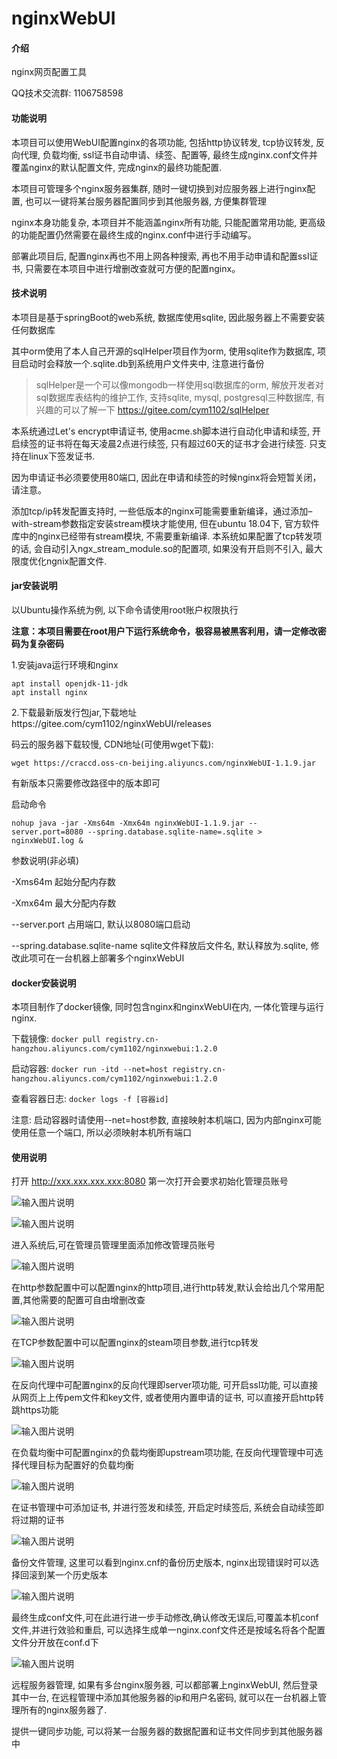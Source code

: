 # nginxWebUI

#### 介绍
nginx网页配置工具

QQ技术交流群: 1106758598

#### 功能说明

本项目可以使用WebUI配置nginx的各项功能, 包括http协议转发, tcp协议转发, 反向代理, 负载均衡, ssl证书自动申请、续签、配置等, 最终生成nginx.conf文件并覆盖nginx的默认配置文件, 完成nginx的最终功能配置. 

本项目可管理多个nginx服务器集群, 随时一键切换到对应服务器上进行nginx配置, 也可以一键将某台服务器配置同步到其他服务器, 方便集群管理

nginx本身功能复杂, 本项目并不能涵盖nginx所有功能, 只能配置常用功能, 更高级的功能配置仍然需要在最终生成的nginx.conf中进行手动编写。

部署此项目后, 配置nginx再也不用上网各种搜索, 再也不用手动申请和配置ssl证书, 只需要在本项目中进行增删改查就可方便的配置nginx。

#### 技术说明

本项目是基于springBoot的web系统, 数据库使用sqlite, 因此服务器上不需要安装任何数据库

其中orm使用了本人自己开源的sqlHelper项目作为orm, 使用sqlite作为数据库, 项目启动时会释放一个.sqlite.db到系统用户文件夹中, 注意进行备份

> sqlHelper是一个可以像mongodb一样使用sql数据库的orm, 解放开发者对sql数据库表结构的维护工作, 支持sqlite, mysql, postgresql三种数据库, 有兴趣的可以了解一下 https://gitee.com/cym1102/sqlHelper

本系统通过Let's encrypt申请证书, 使用acme.sh脚本进行自动化申请和续签, 开启续签的证书将在每天凌晨2点进行续签, 只有超过60天的证书才会进行续签. 只支持在linux下签发证书.

因为申请证书必须要使用80端口, 因此在申请和续签的时候nginx将会短暂关闭，请注意。

添加tcp/ip转发配置支持时, 一些低版本的nginx可能需要重新编译，通过添加–with-stream参数指定安装stream模块才能使用, 但在ubuntu 18.04下, 官方软件库中的nginx已经带有stream模块, 不需要重新编译. 本系统如果配置了tcp转发项的话, 会自动引入ngx_stream_module.so的配置项, 如果没有开启则不引入, 最大限度优化ngnix配置文件. 

#### jar安装说明
以Ubuntu操作系统为例, 以下命令请使用root账户权限执行  

 **注意：本项目需要在root用户下运行系统命令，极容易被黑客利用，请一定修改密码为复杂密码**

1.安装java运行环境和nginx

```
apt install openjdk-11-jdk
apt install nginx
```

2.下载最新版发行包jar,下载地址https://gitee.com/cym1102/nginxWebUI/releases

码云的服务器下载较慢, CDN地址(可使用wget下载): 

```
wget https://craccd.oss-cn-beijing.aliyuncs.com/nginxWebUI-1.1.9.jar
```

有新版本只需要修改路径中的版本即可

启动命令

```
nohup java -jar -Xms64m -Xmx64m nginxWebUI-1.1.9.jar --server.port=8080 --spring.database.sqlite-name=.sqlite > nginxWebUI.log &
```

参数说明(非必填)

-Xms64m 起始分配内存数

-Xmx64m 最大分配内存数

--server.port 占用端口, 默认以8080端口启动

--spring.database.sqlite-name sqlite文件释放后文件名, 默认释放为.sqlite, 修改此项可在一台机器上部署多个nginxWebUI

#### docker安装说明

本项目制作了docker镜像, 同时包含nginx和nginxWebUI在内, 一体化管理与运行nginx. 

下载镜像: `docker pull registry.cn-hangzhou.aliyuncs.com/cym1102/nginxwebui:1.2.0`

启动容器: `docker run -itd --net=host registry.cn-hangzhou.aliyuncs.com/cym1102/nginxwebui:1.2.0`

查看容器日志: `docker logs -f [容器id]`

注意: 启动容器时请使用--net=host参数, 直接映射本机端口, 因为内部nginx可能使用任意一个端口, 所以必须映射本机所有端口

#### 使用说明

打开 http://xxx.xxx.xxx.xxx:8080 第一次打开会要求初始化管理员账号

![输入图片说明](https://images.gitee.com/uploads/images/2020/0515/165140_ee1bd853_1100382.jpeg "login.jpg")

![输入图片说明](https://images.gitee.com/uploads/images/2020/0518/171206_4314a45a_1100382.jpeg "admin.jpg")

进入系统后,可在管理员管理里面添加修改管理员账号

![输入图片说明](https://images.gitee.com/uploads/images/2020/0518/171217_a1c2effc_1100382.jpeg "http.jpg")

在http参数配置中可以配置nginx的http项目,进行http转发,默认会给出几个常用配置,其他需要的配置可自由增删改查

![输入图片说明](https://images.gitee.com/uploads/images/2020/0518/171234_e767f5a6_1100382.jpeg "stream.jpg")

在TCP参数配置中可以配置nginx的steam项目参数,进行tcp转发

![输入图片说明](https://images.gitee.com/uploads/images/2020/0518/171323_8865fca3_1100382.jpeg "server.jpg")

在反向代理中可配置nginx的反向代理即server项功能, 可开启ssl功能, 可以直接从网页上上传pem文件和key文件, 或者使用内置申请的证书, 可以直接开启http转跳https功能

![输入图片说明](https://images.gitee.com/uploads/images/2020/0518/171358_95e7f619_1100382.jpeg "upstream.jpg")

在负载均衡中可配置nginx的负载均衡即upstream项功能, 在反向代理管理中可选择代理目标为配置好的负载均衡

![输入图片说明](https://images.gitee.com/uploads/images/2020/0518/171442_fa2cd767_1100382.jpeg "cert.jpg")

在证书管理中可添加证书, 并进行签发和续签, 开启定时续签后, 系统会自动续签即将过期的证书 

![输入图片说明](https://images.gitee.com/uploads/images/2020/0518/171555_802d926d_1100382.jpeg "bak.jpg")

备份文件管理, 这里可以看到nginx.cnf的备份历史版本, nginx出现错误时可以选择回滚到某一个历史版本

![输入图片说明](https://images.gitee.com/uploads/images/2020/0521/160033_74601d0e_1100382.jpeg "QQ截图20200521160020.jpg")

最终生成conf文件,可在此进行进一步手动修改,确认修改无误后,可覆盖本机conf文件,并进行效验和重启, 可以选择生成单一nginx.conf文件还是按域名将各个配置文件分开放在conf.d下

![输入图片说明](https://images.gitee.com/uploads/images/2020/0520/150617_c558509c_1100382.jpeg "remote.jpg")

远程服务器管理, 如果有多台nginx服务器, 可以都部署上nginxWebUI, 然后登录其中一台, 在远程管理中添加其他服务器的ip和用户名密码, 就可以在一台机器上管理所有的nginx服务器了.

提供一键同步功能, 可以将某一台服务器的数据配置和证书文件同步到其他服务器中